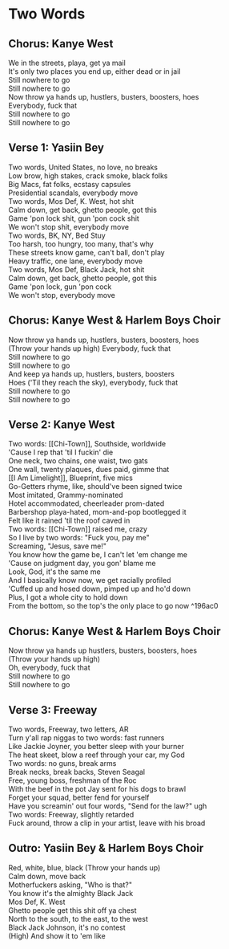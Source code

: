 # Two Words

## Chorus: Kanye West

We in the streets, playa, get ya mail  
It's only two places you end up, either dead or in jail  
Still nowhere to go  
Still nowhere to go  
Now throw ya hands up, hustlers, busters, boosters, hoes  
Everybody, fuck that  
Still nowhere to go  
Still nowhere to go  

## Verse 1: Yasiin Bey

Two words, United States, no love, no breaks  
Low brow, high stakes, crack smoke, black folks  
Big Macs, fat folks, ecstasy capsules  
Presidential scandals, everybody move  
Two words, Mos Def, K. West, hot shit  
Calm down, get back, ghetto people, got this  
Game 'pon lock shit, gun 'pon cock shit  
We won't stop shit, everybody move  
Two words, BK, NY, Bed Stuy  
Too harsh, too hungry, too many, that's why  
These streets know game, can't ball, don't play  
Heavy traffic, one lane, everybody move  
Two words, Mos Def, Black Jack, hot shit  
Calm down, get back, ghetto people, got this  
Game 'pon lock, gun 'pon cock  
We won't stop, everybody move  

## Chorus: Kanye West & Harlem Boys Choir

Now throw ya hands up, hustlers, busters, boosters, hoes  
(Throw your hands up high) Everybody, fuck that  
Still nowhere to go  
Still nowhere to go  
And keep ya hands up, hustlers, busters, boosters  
Hoes ('Til they reach the sky), everybody, fuck that  
Still nowhere to go  
Still nowhere to go  

## Verse 2: Kanye West

Two words: [[Chi-Town]], Southside, worldwide  
'Cause I rep that 'til I fuckin' die  
One neck, two chains, one waist, two gats  
One wall, twenty plaques, dues paid, gimme that  
[[I Am Limelight]], Blueprint, five mics  
Go-Getters rhyme, like, should've been signed twice  
Most imitated, Grammy-nominated  
Hotel accommodated, cheerleader prom-dated  
Barbershop playa-hated, mom-and-pop bootlegged it  
Felt like it rained 'til the roof caved in  
Two words: [[Chi-Town]] raised me, crazy  
So I live by two words: "Fuck you, pay me"  
Screaming, "Jesus, save me!"  
You know how the game be, I can't let 'em change me  
'Cause on judgment day, you gon' blame me  
Look, God, it's the same me  
And I basically know now, we get racially profiled  
'Cuffed up and hosed down, pimped up and ho'd down  
Plus, I got a whole city to hold down  
From the bottom, so the top's the only place to go now ^196ac0

## Chorus: Kanye West & Harlem Boys Choir

Now throw ya hands up hustlers, busters, boosters, hoes  
(Throw your hands up high)  
Oh, everybody, fuck that  
Still nowhere to go  
Still nowhere to go  

## Verse 3: Freeway

Two words, Freeway, two letters, AR  
Turn y'all rap niggas to two words: fast runners  
Like Jackie Joyner, you better sleep with your burner  
The heat skeet, blow a reef through your car, my God  
Two words: no guns, break arms  
Break necks, break backs, Steven Seagal  
Free, young boss, freshman of the Roc  
With the beef in the pot Jay sent for his dogs to brawl  
Forget your squad, better fend for yourself  
Have you screamin' out four words, "Send for the law?" ugh  
Two words: Freeway, slightly retarded  
Fuck around, throw a clip in your artist, leave with his broad  

## Outro: Yasiin Bey & Harlem Boys Choir

Red, white, blue, black (Throw your hands up)  
Calm down, move back  
Motherfuckers asking, "Who is that?"  
You know it's the almighty Black Jack  
Mos Def, K. West  
Ghetto people get this shit off ya chest  
North to the south, to the east, to the west  
Black Jack Johnson, it's no contest  
(High) And show it to 'em like
